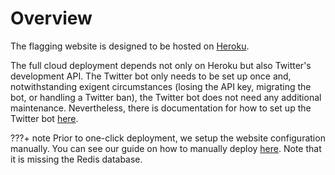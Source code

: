 # Overview

The flagging website is designed to be hosted on [Heroku](https://heroku.com/).

The full cloud deployment depends not only on Heroku but also Twitter's development API. The Twitter bot only needs to be set up once and, notwithstanding exigent circumstances (losing the API key, migrating the bot, or handling a Twitter ban), the Twitter bot does not need any additional maintenance. Nevertheless, there is documentation for how to set up the Twitter bot [here](../twitter_bot).

???+ note
    Prior to one-click deployment, we setup the website configuration manually. You can see our guide on how to manually deploy [here](./manual_heroku_deployment). Note that it is missing the Redis database.

